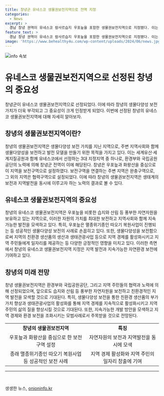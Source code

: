 ```yaml
---
title: 창녕군 유네스코 생물권보전지역으로 전역 지정
categories:
  - News
excerpt: >
  경남 창녕 권역이 유네스코 람사르습지 우포늪을 포함한 생물권보전지역으로 지정됐다. 이는 세계유산·세계지질공원과 함께 유네스코에서 선정하는 3대 지정지역 중 하나로, 창녕을 포함한 10곳의 생물권보전지역을 보유하게 됐다. 창녕은 화왕산의 울창한 숲과 우포늪 등 생태계가 균형을 이루며, 지역의 친환경 생산품의 부가가치를 높이고 생태관광사업을 활성화하여 지역 주민 소득 창출을 지원할 계획이다.
feature_text: >
  경남 창녕 권역이 유네스코 람사르습지 우포늪을 포함한 생물권보전지역으로 지정됐다. 이는 세계유산·세계지질공원과 함께 유네스코에서 선정하는 3대 지정지역 중 하나로, 창녕을 포함한 10곳의 생물권보전지역을 보유하게 됐다. 창녕은 화왕산의 울창한 숲과 우포늪 등 생태계가 균형을 이루며, 지역의 친환경 생산품의 부가가치를 높이고 생태관광사업을 활성화하여 지역 주민 소득 창출을 지원할 계획이다.
image: 'https://www.behealthy4u.com/wp-content/uploads/2024/06/news.jpg'
---
```


<p><img src="https://www.behealthy4u.com/wp-content/uploads/2024/06/news.jpg" alt="info 속보" /></p>

<h1>유네스코 생물권보전지역으로 선정된 창녕의 중요성</h1>

<p data-ke-size="size16">창녕군이 유네스코 생물권보전지역으로 선정되었다. 이에 따라 창녕의 생물다양성 보전 가치가 더욱 부각되고 그 중요성이 크게 인정받게 되었다. 이번에 선정된 창녕의 유네스코 생물권보전지역에 대해 자세히 알아보자.</p>

<h2 data-ke-size="size26">창녕의 생물권보전지역이란?</h2>

<p data-ke-size="size16">창녕의 생물권보전지역은 생물다양성 보전 가치를 지닌 지역으로, 주변 지역사회와 함께 생물다양성을 보전하고 발전 모델을 만들기 위한 목적을 가지고 있다. 이는 세계유산·세계지질공원과 함께 유네스코에서 선정하는 3대 지정지역 중 하나로, 환경부와 국립공원공단의 노력에 의해 창녕군 전역이 이에 해당된다. 창녕은 우포늪과 화왕산을 중심으로 이 지역을 보전구역으로 설정하였다. 보전구역을 연결하는 주변 지역은 완충구역으로, 그 외의 지역은 협력구역으로 설정되었다. 이에 따라 창녕의 생물권보전지역은 생태계의 보전과 지역발전을 동시에 이루고자 하는 노력의 결과로 볼 수 있다.</p>

<h2 data-ke-size="size26">유네스코 생물권보전지역의 중요성</h2>

<p data-ke-size="size16">창녕의 유네스코 생물권보전지역은 우포늪을 비롯한 습지와 산림 등 풍부한 자연자원을 보유하고 있는 지역으로, 이러한 자원의 가치를 최대한 보전하고 지역사회와 함께 지속가능한 발전을 모색하고 있다. 특히, 우포늪은 멸종위기종인 따오기 복원사업이 진행되는 등 성공적인 생물다양성 보전의 사례로 손꼽히고 있다. 또한, 생물다양성을 보전함으로써 지역의 친환경 생산품의 생산과 생태관광사업 등으로 지역 경제를 활성화시키고 지역 주민들에게 일자리를 제공하는 등 다양한 긍정적인 영향을 미치고 있다. 이러한 측면에서 창녕의 유네스코 생물권보전지역 지정은 지역 발전과 지속가능한 자연환경 보전에 기여하고 있다.</p>

<h2 data-ke-size="size26">창녕의 미래 전망</h2>

<p data-ke-size="size16">창녕 생물권보전지역은 환경부와 국립공원공단, 그리고 지역 주민들의 협력과 노력에 의해 선정되었으며, 앞으로도 습지와 산림 등 풍부한 자연자원을 보전하고 친환경적인 지역 발전을 모색할 것으로 기대된다. 특히, 생물다양성 보전을 통한 친환경 생산품의 부가가치 향상과 생태관광사업의 활성화를 통해 지역 경제를 지속적으로 활성화시키고 지역 주민의 삶의 질을 향상시킬 것으로 기대된다. 또한, 지속가능한 개발 방안을 모색하고 지역 경제와 환경 보전을 조화시키는 모범사례로서 주목받을 것으로 전망된다.</p>

<table>
    <tr>
        <td style="text-align: center; height: 17px;"><b>창녕의 생물권보전지역</b></td>
        <td style="text-align: center; height: 17px;"><b>특징</b></td>
    </tr>
    <tr>
        <td style="text-align: center; height: 17px;">우포늪과 화왕산을 중심으로 한 보전구역 설정</td>
        <td style="text-align: center; height: 17px;">자연자원의 보전과 지역발전을 동시에 모색</td>
    </tr>
    <tr>
        <td style="text-align: center; height: 17px;">종래 멸종위기종인 따오기 복원사업 등 성공적인 보전 사례</td>
        <td style="text-align: center; height: 17px;">지역 경제 활성화와 지역 주민의 일자리 창출에 기여</td>
    </tr>
</table>

<hr>

<p data-ke-size="size16">&nbsp;</p>
생생한 뉴스, <a href="https://onioninfo.kr" rel="dofollow">onioninfo.kr</a>


